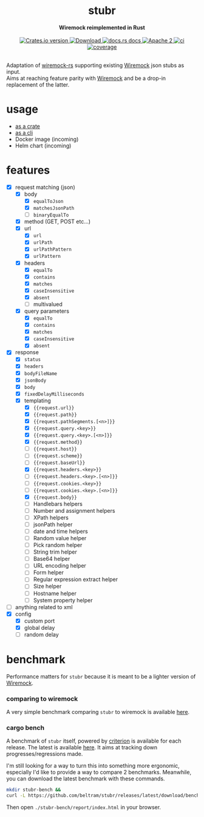 <h1 align="center">stubr</h1>
<div align="center">
 <strong>
   Wiremock reimplemented in Rust
 </strong>
</div>
<br />
<div align="center">
  <!-- Crates version -->
  <a href="https://crates.io/crates/stubr">
    <img src="https://img.shields.io/crates/v/stubr.svg?style=flat-square"
    alt="Crates.io version" />
  </a>
  <!-- Downloads -->
  <a href="https://crates.io/crates/stubr">
    <img src="https://img.shields.io/crates/d/stubr.svg?style=flat-square"
      alt="Download" />
  </a>
  <!-- docs.rs docs -->
  <a href="https://docs.rs/stubr">
    <img src="https://img.shields.io/badge/docs-latest-blue.svg?style=flat-square"
      alt="docs.rs docs" />
  </a>
  <!-- license -->
  <a href="LICENSE">
    <img src="https://img.shields.io/badge/license-Apache_2-blue.svg?style=flat-square"
      alt="Apache 2" />
  </a>
  <!-- CI status -->
  <a href="https://github.com/beltram/stubr/actions">
    <img src="https://github.com/beltram/stubr/workflows/ci/badge.svg?style=flat-square"
      alt="ci" />
  </a>
  <!-- Code coverage -->
  <a href="https://coveralls.io/github/beltram/stubr?branch=main">
    <img src="https://coveralls.io/repos/github/beltram/stubr/badge.svg?branch=main" alt="coverage" />
  </a>
</div>
<br/>

Adaptation of [wiremock-rs](https://github.com/LukeMathWalker/wiremock-rs) supporting existing
[Wiremock](https://github.com/tomakehurst/wiremock) json stubs as input.  
Aims at reaching feature parity with [Wiremock](https://github.com/tomakehurst/wiremock) and be a drop-in replacement of
the latter.

# usage

* [as a crate](lib/README.md)
* [as a cli](cli/README.md)
* Docker image (incoming)
* Helm chart (incoming)

# features

* [x] request matching (json)
    * [x] body
        * [x] `equalToJson`
        * [x] `matchesJsonPath`
        * [ ] `binaryEqualTo`
    * [x] method (GET, POST etc...)
    * [x] url
        * [x] `url`
        * [x] `urlPath`
        * [x] `urlPathPattern`
        * [x] `urlPattern`
    * [x] headers
        * [x] `equalTo`
        * [x] `contains`
        * [x] `matches`
        * [x] `caseInsensitive`
        * [x] `absent`
        * [ ] multivalued
    * [x] query parameters
        * [x] `equalTo`
        * [x] `contains`
        * [x] `matches`
        * [x] `caseInsensitive`
        * [x] `absent`
* [x] response
    * [x] `status`
    * [x] `headers`
    * [x] `bodyFileName`
    * [x] `jsonBody`
    * [x] `body`
    * [x] `fixedDelayMilliseconds`
    * [x] templating
        * [x] `{{request.url}}`
        * [x] `{{request.path}}`
        * [x] `{{request.pathSegments.[<n>]}}`
        * [x] `{{request.query.<key>}}`
        * [x] `{{request.query.<key>.[<n>]}}`
        * [x] `{{request.method}}`
        * [ ] `{{request.host}}`
        * [ ] `{{request.scheme}}`
        * [ ] `{{request.baseUrl}}`
        * [x] `{{request.headers.<key>}}`
        * [ ] `{{request.headers.<key>.[<n>]}}`
        * [ ] `{{request.cookies.<key>}}`
        * [ ] `{{request.cookies.<key>.[<n>]}}`
        * [x] `{{request.body}}`
        * [ ] Handlebars helpers
        * [ ] Number and assignment helpers
        * [ ] XPath helpers
        * [ ] jsonPath helper
        * [ ] date and time helpers
        * [ ] Random value helper
        * [ ] Pick random helper
        * [ ] String trim helper
        * [ ] Base64 helper
        * [ ] URL encoding helper
        * [ ] Form helper
        * [ ] Regular expression extract helper
        * [ ] Size helper
        * [ ] Hostname helper
        * [ ] System property helper
* [ ] anything related to xml
* [x] config
    * [x] custom port
    * [x] global delay
    * [ ] random delay

# benchmark

Performance matters for `stubr` because it is meant to be a lighter version of [Wiremock](https://github.com/tomakehurst/wiremock).

### comparing to wiremock

A very simple benchmark comparing `stubr` to wiremock is
available [here](https://github.com/beltram/stubr/blob/main/bench/report.md).  

### cargo bench

A benchmark of `stubr` itself, powered by [criterion](https://crates.io/crates/criterion) is available for each release.
The latest is available [here](https://github.com/beltram/stubr/releases/latest/download/bench.tar.gz).
It aims at tracking down progresses/regressions made.  

I'm still looking for a way to turn this into something more ergonomic, especially I'd like to provide a way to compare
2 benchmarks. Meanwhile, you can download the latest benchmark with these commands.

```bash
mkdir stubr-bench &&
curl -L https://github.com/beltram/stubr/releases/latest/download/bench.tar.gz | tar xz - -C stubr-bench
```

Then open `./stubr-bench/report/index.html` in your browser.